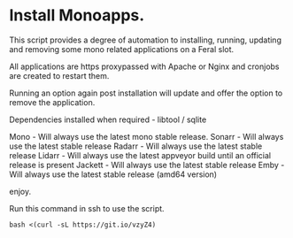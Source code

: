# Install Monoapps.

This script provides a degree of automation to installing, running, updating and removing some mono related applications on a Feral slot.

All applications are https proxypassed with Apache or Nginx and cronjobs are created to restart them.

Running an option again post installation will update and offer the option to remove the application.

Dependencies installed when required - libtool / sqlite

Mono - Will always use the latest mono stable release.
Sonarr - Will always use the latest stable release
Radarr - Will always use the latest stable release
Lidarr - Will always use the latest appveyor build until an official release is present
Jackett - Will always use the latest stable release
Emby - Will always use the latest stable release (amd64 version)

enjoy.

Run this command in ssh to use the script.

~~~
bash <(curl -sL https://git.io/vzyZ4)
~~~